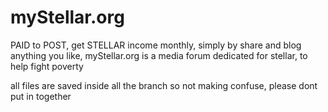 # myStellar.org
PAID to POST, get STELLAR income monthly, simply by share and blog anything you like, myStellar.org is a media forum dedicated for stellar, to help fight poverty


all files are saved inside all the branch so not making confuse, please dont put in together

